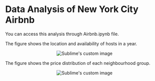# Data Analysis of New York City Airbnb
You can access this analysis through Airbnb.ipynb file.  

The figure shows the location and availability of hosts in a year.  
<p align="center">
  <img src="https://github.com/hamedmkazemi/Airbnb_Data_Analysis/blob/main/loc_availability.png" alt="Sublime's custom image"/>
</p>  
  
The figure shows the price distribution of each neighbourhood group.  
<p align="center">
  <img src="https://github.com/hamedmkazemi/Airbnb_Data_Analysis/blob/main/price_violin.png" alt="Sublime's custom image"/>
</p> 
  
